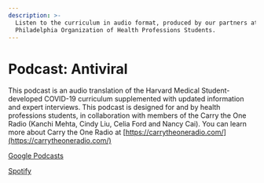 ```yaml
---
description: >-
  Listen to the curriculum in audio format, produced by our partners at the
  Philadelphia Organization of Health Professions Students.
---
```


# Podcast: Antiviral

This podcast is an audio translation of the Harvard Medical Student-developed COVID-19 curriculum supplemented with updated information and expert interviews. This podcast is designed for and by health professions students, in collaboration with members of the Carry the One Radio \(Kanchi Mehta, Cindy Liu, Celia Ford and Nancy Cai\). You can learn more about Carry the One Radio at [https://carrytheoneradio.com/](https://carrytheoneradio.com/)

[Google Podcasts](https://podcasts.google.com/feed/aHR0cHM6Ly9hbmNob3IuZm0vcy8xZGVmNGJlOC9wb2RjYXN0L3Jzcw==)

[Spotify](https://open.spotify.com/show/4sz4QB1FgLCofOKjF73voz?si=DnoDnTCaR-6rf4XRteE2gw)

